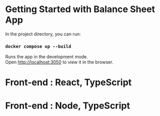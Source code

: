 # Getting Started with Balance Sheet App

In the project directory, you can run:

### `docker compose up --build`

Runs the app in the development mode.\
Open [http://localhost:3050](http://localhost:3050) to view it in the browser.


# Front-end : React, TypeScript
# Front-end : Node, TypeScript
